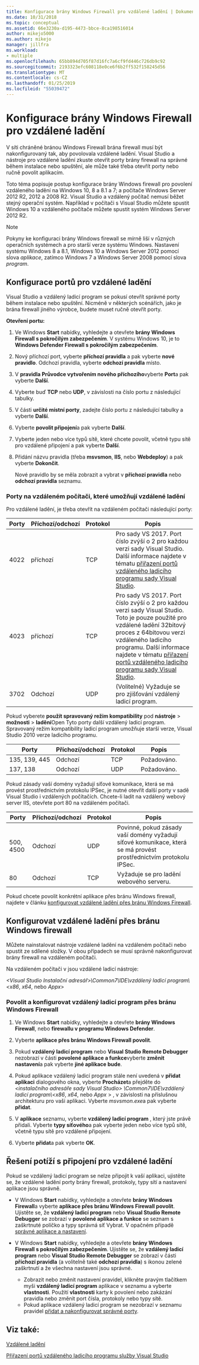 ```yaml
---
title: Konfigurace brány Windows Firewall pro vzdálené ladění | Dokumentace Microsoftu
ms.date: 10/31/2018
ms.topic: conceptual
ms.assetid: 66e3230a-d195-4473-bbce-8ca198516014
author: mikejo5000
ms.author: mikejo
manager: jillfra
ms.workload:
- multiple
ms.openlocfilehash: 65bb894d705f87d16fc7a6cf9fd446c726db9c92
ms.sourcegitcommit: 2193323efc608118e0ce6f6b2ff532f158245d56
ms.translationtype: MT
ms.contentlocale: cs-CZ
ms.lasthandoff: 01/25/2019
ms.locfileid: "55039472"
---
```

# <a name="configure-windows-firewall-for-remote-debugging"></a>Konfigurace brány Windows Firewall pro vzdálené ladění

V síti chráněné bránou Windows Firewall brána firewall musí být nakonfigurovaný tak, aby povolovala vzdálené ladění. Visual Studio a nástroje pro vzdálené ladění zkuste otevřít porty brány firewall na správné během instalace nebo spuštění, ale může také třeba otevřít porty nebo ručně povolit aplikacím. 

Toto téma popisuje postup konfigurace brány Windows firewall pro povolení vzdáleného ladění na Windows 10, 8 a 8.1 a 7; a počítače Windows Server 2012 R2, 2012 a 2008 R2. Visual Studio a vzdálený počítač nemusí běžet stejný operační systém. Například v počítači s Visual Studio můžete spustit Windows 10 a vzdáleného počítače můžete spustit systém Windows Server 2012 R2.      
  
>[!NOTE]
>Pokyny ke konfiguraci brány Windows firewall se mírně liší v různých operačních systémech a pro starší verze systému Windows. Nastavení systému Windows 8 a 8.1, Windows 10 a Windows Server 2012 pomocí slova *aplikace*, zatímco Windows 7 a Windows Server 2008 pomocí slova *program*.  

## <a name="configure-ports-for-remote-debugging"></a>Konfigurace portů pro vzdálené ladění  

Visual Studio a vzdálený ladicí program se pokusí otevřít správné porty během instalace nebo spuštění. Nicméně v některých scénářích, jako je brána firewall jiného výrobce, budete muset ručně otevřít porty. 

**Otevření portu:**
  
1. Ve Windows **Start** nabídky, vyhledejte a otevřete **brány Windows Firewall s pokročilým zabezpečením**. V systému Windows 10, je to **Windows Defender Firewall s pokročilým zabezpečením**.
   
1. Nový příchozí port, vyberte **příchozí pravidla** a pak vyberte **nové pravidlo**. Odchozí pravidla, vyberte **odchozí pravidla** místo.

1. V **pravidla Průvodce vytvořením nového příchozího**vyberte **Port**a pak vyberte **Další**. 
   
1. Vyberte buď **TCP** nebo **UDP**, v závislosti na číslo portu z následující tabulky.
   
1. V části **určité místní porty**, zadejte číslo portu z následující tabulky a vyberte **Další**.
   
1. Vyberte **povolit připojení**a pak vyberte **Další**.
   
1. Vyberte jeden nebo více typů sítě, které chcete povolit, včetně typu sítě pro vzdálené připojení a pak vyberte **Další**.
   
1. Přidání názvu pravidla (třeba **msvsmon**, **IIS**, nebo **Webdeploy**) a pak vyberte **Dokončit**.

   Nové pravidlo by se měla zobrazit a vybrat v **příchozí pravidla** nebo **odchozí pravidla** seznamu.

### <a name="ports-on-the-remote-computer-that-enable-remote-debugging"></a>Porty na vzdáleném počítači, které umožňují vzdálené ladění

Pro vzdálené ladění, je třeba otevřít na vzdáleném počítači následující porty:

|**Porty**|**Příchozí/odchozí**|**Protokol**|**Popis**|   
|-|-|-|-|
|4022|příchozí|TCP|Pro sady VS 2017. Port číslo zvýší o 2 pro každou verzi sady Visual Studio. Další informace najdete v tématu [přiřazení portů vzdáleného ladicího programu sady Visual Studio](../debugger/remote-debugger-port-assignments.md).|  
|4023|příchozí|TCP|Pro sady VS 2017. Port číslo zvýší o 2 pro každou verzi sady Visual Studio. Toto je pouze použité pro vzdálené ladění 32bitový proces z 64bitovou verzi vzdáleného ladicího programu. Další informace najdete v tématu [přiřazení portů vzdáleného ladicího programu sady Visual Studio](../debugger/remote-debugger-port-assignments.md).| 
|3702|Odchozí|UDP|(Volitelné) Vyžaduje se pro zjišťování vzdálený ladicí program.|    
  
Pokud vyberete **použít spravovaný režim kompatibility** pod **nástroje** > **možnosti** > **ladění**Open Tyto porty další vzdálený ladicí program. Spravovaný režim kompatibility ladicí program umožňuje starší verze, Visual Studio 2010 verze ladicího programu. 

|**Porty**|**Příchozí/odchozí**|**Protokol**|**Popis**|  
|-|-|-|-|  
|135, 139, 445|Odchozí|TCP|Požadováno.|  
|137, 138|Odchozí|UDP|Požadováno.|  

Pokud zásady vaší domény vyžadují síťové komunikace, která se má provést prostřednictvím protokolu IPSec, je nutné otevřít další porty v sadě Visual Studio i vzdálených počítačích. Chcete-li ladit na vzdálený webový server IIS, otevřete port 80 na vzdáleném počítači.

|**Porty**|**Příchozí/odchozí**|**Protokol**|**Popis**|  
|-|-|-|-|  
|500, 4500|Odchozí|UDP|Povinné, pokud zásady vaší domény vyžadují síťové komunikace, která se má provést prostřednictvím protokolu IPSec.|  
|80|Odchozí|TCP|Vyžaduje se pro ladění webového serveru.|

Pokud chcete povolit konkrétní aplikace přes bránu Windows firewall, najdete v článku [konfigurovat vzdálené ladění přes bránu Windows Firewall](#configure-remote-debugging-through-windows-firewall). 

## <a name="configure-remote-debugging-through-windows-firewall"></a>Konfigurovat vzdálené ladění přes bránu Windows firewall

Můžete nainstalovat nástroje vzdálené ladění na vzdáleném počítači nebo spustit ze sdílené složky. V obou případech se musí správně nakonfigurovat brány firewall na vzdáleném počítači. 

Na vzdáleném počítači v jsou vzdálené ladicí nástroje:  
  
*\<Visual Studio Instalační adresář\>\\Common7\\IDE\\vzdálený ladicí program\\\<x86*, *x64*, nebo  *Appx*\> 
  
### <a name="allow-and-configure-the-remote-debugger-through-windows-firewall"></a>Povolit a konfigurovat vzdálený ladicí program přes bránu Windows Firewall 
  
1. Ve Windows **Start** nabídky, vyhledejte a otevřete **brány Windows Firewall**, nebo **firewallu v programu Windows Defender**. 
  
1. Vyberte **aplikace přes bránu Windows Firewall povolit**.  
  
1.  Pokud **vzdálený ladicí program** nebo **Visual Studio Remote Debugger** nezobrazí v části **povolené aplikace a funkce**vyberte **změnit nastavení**a pak vyberte **jiné aplikace bude**. 

1.  Pokud aplikace vzdálený ladicí program stále není uvedená v **přidat aplikaci** dialogového okna, vyberte **Procházet**a přejděte do  *\<instalačního adresáře sady Visual Studio\> \\Common7\\IDE\\vzdálený ladicí program\\\<x86*, *x64*, nebo *Appx* \> , v závislosti na příslušnou architekturu pro vaši aplikaci. Vyberte *msvsmon.exe*a pak vyberte **přidat**.  
    
1.  V **aplikace** seznamu, vyberte **vzdálený ladicí program** , který jste právě přidali. Vyberte **typy síťového**a pak vyberte jeden nebo více typů sítě, včetně typu sítě pro vzdálené připojení. 
    
1.  Vyberte **přidat**a pak vyberte **OK**.

## <a name="troubleshooting"></a>Řešení potíží s připojení pro vzdálené ladění
  
Pokud se vzdálený ladicí program se nelze připojit k vaší aplikaci, ujistěte se, že vzdálené ladění porty brány firewall, protokoly, typy sítí a nastavení aplikace jsou správně. 

- V Windows **Start** nabídky, vyhledejte a otevřete **brány Windows Firewall**a vyberte **aplikace přes bránu Windows Firewall povolit**. Ujistěte se, že **vzdálený ladicí program** nebo **Visual Studio Remote Debugger** se zobrazí v **povolené aplikace a funkce** se seznam s zaškrtnuté políčko a typy správná síť Vybrat. V opačném případě [správné aplikace a nastavení](#configure-remote-debugging-through-windows-firewall).
  
- V Windows **Start** nabídky, vyhledejte a otevřete **brány Windows Firewall s pokročilým zabezpečením**. Ujistěte se, že **vzdálený ladicí program** nebo **Visual Studio Remote Debugger** se zobrazí v části **příchozí pravidla** (a volitelně také **odchozí pravidla**) s ikonou zelené zaškrtnutí a že všechna nastavení jsou správné. 
  
  - Zobrazit nebo změnit nastavení pravidel, klikněte pravým tlačítkem myši **vzdálený ladicí program** aplikace v seznamu a vyberte **vlastnosti**. Použití **vlastnosti** karty k povolení nebo zakázání pravidla nebo změnit port čísla, protokoly nebo typy sítě. 
  - Pokud aplikace vzdálený ladicí program se nezobrazí v seznamu pravidel [přidat a nakonfigurovat správné porty](#configure-ports-for-remote-debugging). 

## <a name="see-also"></a>Viz také:  
[Vzdálené ladění](../debugger/remote-debugging.md)

[Přiřazení portů vzdáleného ladicího programu služby Visual Studio](../debugger/remote-debugger-port-assignments.md)
